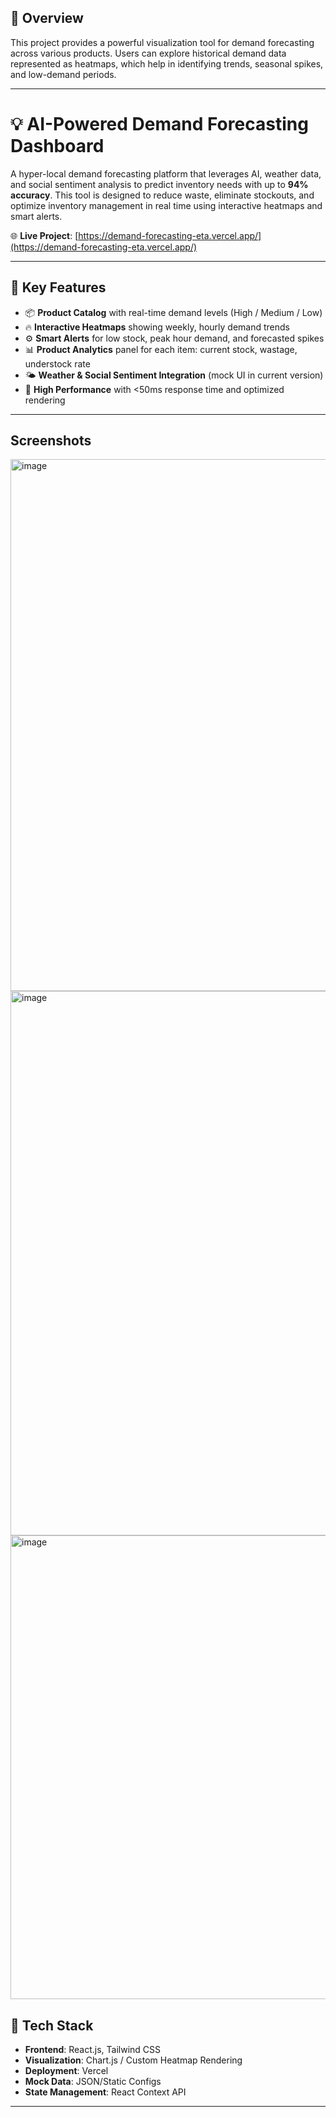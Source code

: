 ## 🧠 Overview

This project provides a powerful visualization tool for demand forecasting across various products. Users can explore historical demand data represented 
as heatmaps, which help in identifying trends, seasonal spikes, and low-demand periods.

---
# 💡 AI-Powered Demand Forecasting Dashboard

A hyper-local demand forecasting platform that leverages AI, weather data, and social sentiment analysis to predict inventory needs with up to **94% accuracy**. 
This tool is designed to reduce waste, eliminate stockouts, and optimize inventory management in real time using interactive heatmaps and smart alerts.

🌐 **Live Project**: [https://demand-forecasting-eta.vercel.app/](https://demand-forecasting-eta.vercel.app/)

---

## 🚀 Key Features

- 📦 **Product Catalog** with real-time demand levels (High / Medium / Low)
- 🔥 **Interactive Heatmaps** showing weekly, hourly demand trends
- ⚙️ **Smart Alerts** for low stock, peak hour demand, and forecasted spikes
- 📊 **Product Analytics** panel for each item: current stock, wastage, understock rate
- 🌤️ **Weather & Social Sentiment Integration** (mock UI in current version)
- 💾 **High Performance** with <50ms response time and optimized rendering

---
## Screenshots
<img width="1802" height="851" alt="image" src="https://github.com/user-attachments/assets/2f51a649-1c37-4891-958a-55b174fa7d34" />
<img width="1637" height="871" alt="image" src="https://github.com/user-attachments/assets/f7926a7c-3fa1-4556-a36e-c394aacbe123" />
<img width="1587" height="742" alt="image" src="https://github.com/user-attachments/assets/2e4b4b52-89d1-44a5-ada9-76f9178a987f" />


## 🧰 Tech Stack

- **Frontend**: React.js, Tailwind CSS
- **Visualization**: Chart.js / Custom Heatmap Rendering
- **Deployment**: Vercel
- **Mock Data**: JSON/Static Configs
- **State Management**: React Context API

---
